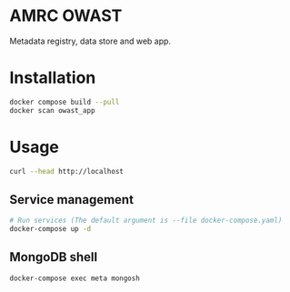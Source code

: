 # AMRC OWAST

Metadata registry, data store and web app.

# Installation

```bash
docker compose build --pull
docker scan owast_app
```

# Usage

```bash
curl --head http://localhost
```

## Service management

```bash
# Run services (The default argument is --file docker-compose.yaml)
docker-compose up -d
```

## MongoDB shell

```bash
docker-compose exec meta mongosh
```

